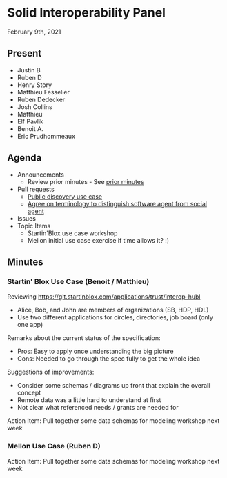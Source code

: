 # Solid Interoperability Panel
February 9th, 2021

## Present

- Justin B
- Ruben D
- Henry Story
- Matthieu Fesselier
- Ruben Dedecker
- Josh Collins
- Matthieu
- Elf Pavlik
- Benoit A.
- Eric Prudhommeaux

## Agenda

- Announcements
    - Review prior minutes - See [prior minutes](https://github.com/solid/data-interoperability-panel/pull/82)
- Pull requests
    - [Public discovery use case](https://github.com/solid/data-interoperability-panel/pull/81)
    - [Agree on terminology to distinguish software agent from social agent](https://github.com/solid/data-interoperability-panel/issues/80)
- Issues
- Topic Items
    - Startin'Blox use case workshop
    - Mellon initial use case exercise if time allows it? :)

## Minutes

### Startin' Blox Use Case (Benoit / Matthieu)

Reviewing https://git.startinblox.com/applications/trust/interop-hubl

- Alice, Bob, and John are members of organizations (SB, HDP, HDL)
- Use two different applications for circles, directories, job board (only one app)

Remarks about the current status of the specification:

- Pros: Easy to apply once understanding the big picture
- Cons: Needed to go through the spec fully to get the whole idea

Suggestions of improvements:
- Consider some schemas / diagrams up front that explain the overall concept
- Remote data was a little hard to understand at first
- Not clear what referenced needs / grants are needed for

Action Item: Pull together some data schemas for modeling workshop next week

### Mellon Use Case (Ruben D)

Action Item: Pull together some data schemas for modeling workshop next week

